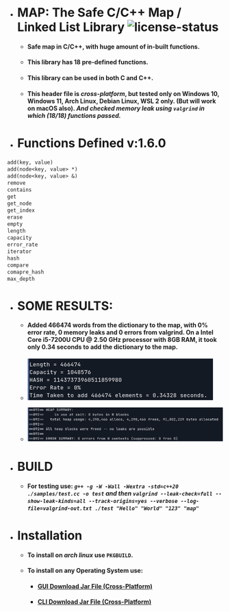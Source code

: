 * # MAP: The Safe C/C++ Map / Linked List Library ![license-status](https://img.shields.io/github/license/Dark-CodeX/map)
    * #### **Safe map in C/C++, with huge amount of in-built functions.**
    * #### **This library has 18 pre-defined functions.**
    * #### **This library can be used in both C and C++.**
    * #### This header file is *cross-platform*, but tested only on Windows 10, Windows 11, Arch Linux, Debian Linux, WSL 2 only. (But will work on macOS also). *And checked memory leak using **`valgrind`** in which (18/18) functions passed.*

* # Functions Defined v:1.6.0
```
add(key, value)
add(node<key, value> *)
add(node<key, value> &)
remove
contains
get
get_node
get_index
erase
empty
length
capacity
error_rate
iterator
hash
compare
comapre_hash
max_depth
```
* # SOME RESULTS:
    * #### Added 466474 words from the dictionary to the map, with 0% error rate, 0 memory leaks and 0 errors from valgrind. On a Intel Core i5-7200U CPU @ 2.50 GHz processor with 8GB RAM, it took only 0.34 seconds to add the dictionary to the map.
    * ![app.png](./img/app.png)
    
    * ![heap_alloc.png](./img/heap_alloc.png)
* # BUILD
    * #### **For testing use:** *`g++ -g -W -Wall -Wextra -std=c++20 ./samples/test.cc -o test` **and then** `valgrind --leak-check=full --show-leak-kinds=all --track-origins=yes --verbose --log-file=valgrind-out.txt ./test "Hello" "World" "123" "map"`*
* # Installation
    * #### To install on *arch linux* use **`PKGBUILD`**.
    * #### To install on **any Operating System** use:
        * #### [**GUI** Download Jar File (Cross-Platform)](https://github.com/Dark-CodeX/InstallRepos/releases/download/v1.0.0/InstallReposGUI.jar)

        * #### [**CLI** Download Jar File (Cross-Platform)](https://github.com/Dark-CodeX/InstallRepos/releases/download/v1.0.0/InstallReposCLI.jar)
